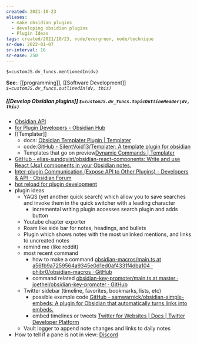 ```yaml
---
created: 2021-10-23
aliases:
  - make obsidian plugins
  - developing obsidian plugins
  - Plugin Ideas
tags: created/2021/10/23, node/evergreen, node/technique
sr-due: 2022-01-07
sr-interval: 16
sr-ease: 250
---
```

`$=customJS.dv_funcs.mentionedIn(dv)`


**See**:: [[programming]], [[Software Development]]
*`$=customJS.dv_funcs.outlinedIn(dv, this)`*

##### [[Develop Obsidian plugins]] `$=customJS.dv_funcs.topicOutlineHeader(dv, this)`
- [Obsidian API](https://github.com/obsidianmd/obsidian-api/blob/master/obsidian.d.ts) 
- [for Plugin Developers - Obsidian Hub](https://publish.obsidian.md/hub/04+-+Guides%2C+Workflows%2C+%26+Courses/for+Plugin+Developers)
- [[Templater]]
	- docs: [Obsidian Templater Plugin | Templater](https://silentvoid13.github.io/Templater/)
	- code:[GitHub - SilentVoid13/Templater: A template plugin for obsidian](https://github.com/SilentVoid13/Templater)
	- Templates that go on preview[Dynamic Commands | Templater](https://silentvoid13.github.io/Templater/docs/commands/dynamic-command/)
- [GitHub - elias-sundqvist/obsidian-react-components: Write and use React (Jsx) components in your Obsidian notes.](https://github.com/elias-sundqvist/obsidian-react-components)
- [Inter-plugin Communication (Expose API to Other Plugins) - Developers & API - Obsidian Forum](https://forum.obsidian.md/t/inter-plugin-communication-expose-api-to-other-plugins/23618)
- [hot reload for plugin development](https://forum.obsidian.md/t/plugin-release-for-developers-hot-reload-the-plugin-s-youre-developing/12185)
- plugin ideas
	- YAQS (yet another quick search) which allow you to save searches and invoke them in the quick switcher with a leading character
		- incremental writing plugin accesses search plugin and adds button
	- Youtube chapter exporter 
	- Roam like side bar for notes, headings, and bullets
	- Plugin which shows notes with the most unlinked mentions, and links to uncreated notes
	- remind me (like reddit)
	- most recent command 
		- how to make a command [obsidian-macros/main.ts at a56fb9a7259564a9345e0d1ed0af4331f4dba104 · phibr0/obsidian-macros · GitHub](https://github.com/phibr0/obsidian-macros/blob/a56fb9a7259564a9345e0d1ed0af4331f4dba104/src/main.ts#L28)
		- command related [obsidian-key-promoter/main.ts at master · joethei/obsidian-key-promoter · GitHub](https://github.com/joethei/obsidian-key-promoter/blob/master/main.ts) 
	- Twitter sidebar (timeline, favorites, bookmarks, lists, etc)
		- possible example code [GitHub - samwarnick/obsidian-simple-embeds: A plugin for Obsidian that automatically turns links into embeds.](https://github.com/samwarnick/obsidian-simple-embeds)
		- embed timelines or tweets [Twitter for Websites | Docs | Twitter Developer Platform](https://developer.twitter.com/en/docs/twitter-for-websites)
	- Vault logger to append note changes and links to daily notes
- How to tell if a pane is not in view: [Discord](https://discord.com/channels/686053708261228577/716028884885307432/920571021906546698)